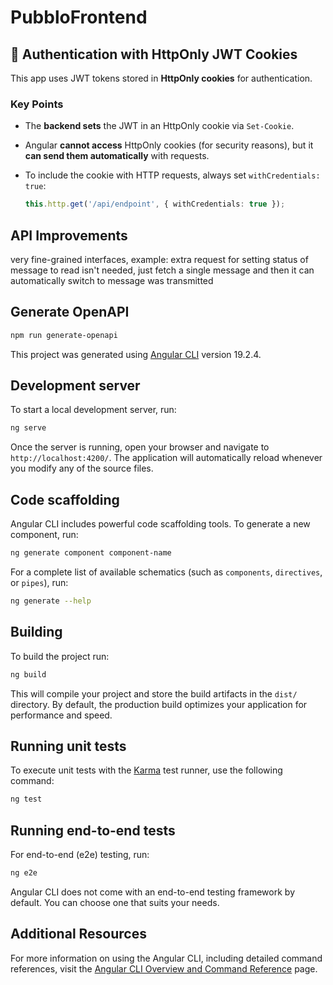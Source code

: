 # PubbloFrontend

## 🔐 Authentication with HttpOnly JWT Cookies

This app uses JWT tokens stored in **HttpOnly cookies** for authentication.

### Key Points

- The **backend sets** the JWT in an HttpOnly cookie via `Set-Cookie`.
- Angular **cannot access** HttpOnly cookies (for security reasons), but it **can send them automatically** with requests.
- To include the cookie with HTTP requests, always set `withCredentials: true`:

  ```ts
  this.http.get('/api/endpoint', { withCredentials: true });

## API Improvements

very fine-grained interfaces, example:
extra request for setting status of message to read isn't needed, just fetch a single message and then it can automatically switch to message was transmitted

## Generate OpenAPI

```bash
npm run generate-openapi
```

This project was generated using [Angular CLI](https://github.com/angular/angular-cli) version 19.2.4.

## Development server

To start a local development server, run:

```bash
ng serve
```

Once the server is running, open your browser and navigate to `http://localhost:4200/`. The application will automatically reload whenever you modify any of the source files.

## Code scaffolding

Angular CLI includes powerful code scaffolding tools. To generate a new component, run:

```bash
ng generate component component-name
```

For a complete list of available schematics (such as `components`, `directives`, or `pipes`), run:

```bash
ng generate --help
```

## Building

To build the project run:

```bash
ng build
```

This will compile your project and store the build artifacts in the `dist/` directory. By default, the production build optimizes your application for performance and speed.

## Running unit tests

To execute unit tests with the [Karma](https://karma-runner.github.io) test runner, use the following command:

```bash
ng test
```

## Running end-to-end tests

For end-to-end (e2e) testing, run:

```bash
ng e2e
```

Angular CLI does not come with an end-to-end testing framework by default. You can choose one that suits your needs.

## Additional Resources

For more information on using the Angular CLI, including detailed command references, visit the [Angular CLI Overview and Command Reference](https://angular.dev/tools/cli) page.
